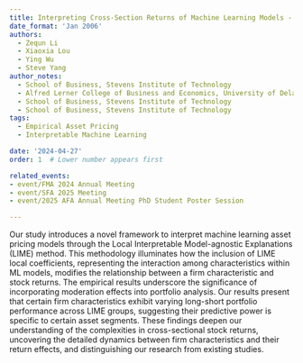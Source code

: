 ```yaml
---
title: Interpreting Cross-Section Returns of Machine Learning Models - Firm Characteristics and Moderation Effect through LIME
date_format: 'Jan 2006'
authors:
  - Zequn Li
  - Xiaoxia Lou
  - Ying Wu
  - Steve Yang
author_notes: 
  - School of Business, Stevens Institute of Technology
  - Alfred Lerner College of Business and Economics, University of Delaware
  - School of Business, Stevens Institute of Technology
  - School of Business, Stevens Institute of Technology
tags:
  - Empirical Asset Pricing
  - Interpretable Machine Learning

date: '2024-04-27'
order: 1  # Lower number appears first

related_events:
- event/FMA 2024 Annual Meeting
- event/SFA 2025 Meeting
- event/2025 AFA Annual Meeting PhD Student Poster Session

---
```

Our study introduces a novel framework to interpret machine learning asset pricing models through the Local Interpretable Model-agnostic Explanations (LIME) method. This methodology illuminates how the inclusion of LIME local coefficients, representing the interaction among characteristics within ML models, modifies the relationship between a firm characteristic and stock returns. The empirical results underscore the significance of incorporating moderation effects into portfolio analysis. Our results present that certain firm characteristics exhibit varying long-short portfolio performance across LIME groups, suggesting their predictive power is specific to certain asset segments. These findings deepen our understanding of the complexities in cross-sectional stock returns, uncovering the detailed dynamics between firm characteristics and their return effects, and distinguishing our research from existing studies.
